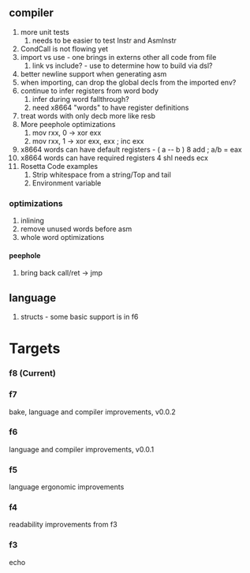 ## compiler

1. more unit tests
   1. needs to be easier to test Instr and AsmInstr
1. CondCall is not flowing yet
1. import vs use - one brings in externs other all code from file
   1. link vs include? - use to determine how to build via dsl?
1. better newline support when generating asm
1. when importing, can drop the global decls from the imported env?
1. continue to infer registers from word body
   1. infer during word fallthrough?
   1. need x8664 "words" to have register definitions
1. treat words with only decb more like resb
1. More peephole optimizations
   1. mov rxx, 0 -> xor exx
   1. mov rxx, 1 -> xor exx, exx ; inc exx
1. x8664 words can have default registers - ( a -- b ) 8 add ; a/b = eax
1. x8664 words can have required registers 4 shl needs ecx
1. Rosetta Code examples
   1. Strip whitespace from a string/Top and tail
   1. Environment variable

### optimizations

1. inlining
1. remove unused words before asm
1. whole word optimizations

#### peephole

1. bring back call/ret -> jmp

## language

1. structs - some basic support is in f6

# Targets

### f8 (Current)

### f7

bake, language and compiler improvements, v0.0.2

### f6

language and compiler improvements, v0.0.1

### f5

language ergonomic improvements

### f4

readability improvements from f3

### f3

echo
